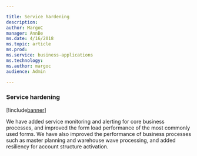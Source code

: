 ```yaml
---

title: Service hardening
description: 
author: MargoC
manager: AnnBe
ms.date: 4/16/2018
ms.topic: article
ms.prod: 
ms.service: business-applications
ms.technology: 
ms.author: margoc
audience: Admin

---
```

### Service hardening

[!include[banner](../../includes/banner.md)]




We have added service monitoring and alerting for core business processes, and
improved the form load performance of the most commonly used forms. We have also
improved the performance of business processes such as master planning and
warehouse wave processing, and added resiliency for account structure
activation.
